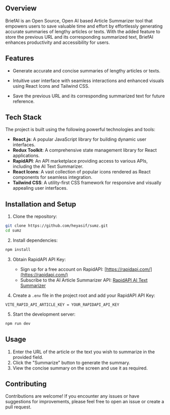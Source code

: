 ## Overview

BriefAI is an Open Source, Open AI based Article Summarizer tool that  empowers users to save valuable time and effort by effortlessly generating accurate summaries of lengthy articles or texts. With the added feature to store the previous URL and its corresponding summarized text, BriefAI enhances productivity and accessibility for users.

## Features

- Generate accurate and concise summaries of lengthy articles or texts.

- Intuitive user interface with seamless interactions and enhanced visuals using React Icons and Tailwind CSS.
- Save the previous URL and its corresponding summarized text for future reference.

## Tech Stack

The project is built using the following powerful technologies and tools:

- **React.js**: A popular JavaScript library for building dynamic user interfaces.
- **Redux Toolkit**: A comprehensive state management library for React applications.
- **RapidAPI**: An API marketplace providing access to various APIs, including the AI Text Summarizer.
- **React Icons**: A vast collection of popular icons rendered as React components for seamless integration.
- **Tailwind CSS**: A utility-first CSS framework for responsive and visually appealing user interfaces.

## Installation and Setup

1. Clone the repository:

```bash
git clone https://github.com/heyasif/sumz.git
cd sumz
```

2. Install dependencies:

```bash
npm install
```

3. Obtain RapidAPI API Key:

   - Sign up for a free account on RapidAPI: [https://rapidapi.com/](https://rapidapi.com/)
   - Subscribe to the AI Article Summarizer API: [RapidAPI AI Text Summarizer](https://rapidapi.com/restyler/api/article-extractor-and-summarizer)

4. Create a `.env` file in the project root and add your RapidAPI API Key:

```
VITE_RAPID_API_ARTICLE_KEY = YOUR_RAPIDAPI_API_KEY
```

5. Start the development server:

```bash
npm run dev
```

## Usage

1. Enter the URL of the article or the text you wish to summarize in the provided field.
2. Click the "Summarize" button to generate the summary.
3. View the concise summary on the screen and use it as required.


## Contributing

Contributions are welcome! If you encounter any issues or have suggestions for improvements, please feel free to open an issue or create a pull request.
